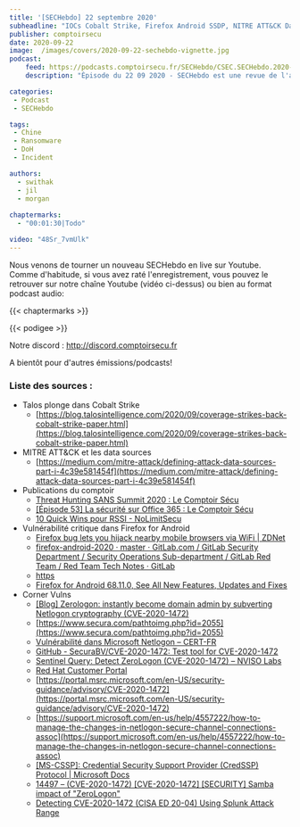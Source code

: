 ```yaml
---
title: '[SECHebdo] 22 septembre 2020'
subheadline: "IOCs Cobalt Strike, Firefox Android SSDP, NITRE ATT&CK Data Sources, ZeroLogon, Corner Vuln, etc."
publisher: comptoirsecu
date: 2020-09-22
image:  /images/covers/2020-09-22-sechebdo-vignette.jpg
podcast:
    feed: https://podcasts.comptoirsecu.fr/SECHebdo/CSEC.SECHebdo.2020-09-09.m4a
    description: "Épisode du 22 09 2020 - SECHebdo est une revue de l'actualité cybersécurité réalisée en live sur Youtube, généralement le mardi soir."

categories:
 - Podcast
 - SECHebdo

tags:
 - Chine
 - Ransomware
 - DoH
 - Incident

authors:
  - swithak
  - jil
  - morgan
  
chaptermarks:
  - "00:01:30|Todo"

video: "48Sr_7vmUlk"
---
```


Nous venons de tourner un nouveau SECHebdo en live sur Youtube. Comme d'habitude, si vous avez raté l'enregistrement, vous pouvez le retrouver sur notre chaîne Youtube (vidéo ci-dessus) ou bien au format podcast audio:

{{< chaptermarks >}}

{{< podigee >}}

Notre discord : <http://discord.comptoirsecu.fr>

A bientôt pour d'autres émissions/podcasts!

### Liste des sources :


*  Talos plonge dans Cobalt Strike
	* [https://blog.talosintelligence.com/2020/09/coverage-strikes-back-cobalt-strike-paper.html](https://blog.talosintelligence.com/2020/09/coverage-strikes-back-cobalt-strike-paper.html)
*  MITRE ATT&CK et les data sources
	* [https://medium.com/mitre-attack/defining-attack-data-sources-part-i-4c39e581454f](https://medium.com/mitre-attack/defining-attack-data-sources-part-i-4c39e581454f)
* Publications du comptoir
	* [Threat Hunting SANS Summit 2020 : Le Comptoir Sécu](https://www.comptoirsecu.fr/blog/2020-09-13-sans-summit-th-2020/)
	* [[Épisode 53] La sécurité sur Office 365 : Le Comptoir Sécu](https://www.comptoirsecu.fr/podcast/%C3%A9pisode-53-la-s%C3%A9curit%C3%A9-sur-office-365/)
	* [10 Quick Wins pour RSSI - NoLimitSecu](https://www.nolimitsecu.fr/10-quick-wins-pour-rssi/)
*  Vulnérabilité critique dans Firefox for Android
	* [Firefox bug lets you hijack nearby mobile browsers via WiFi | ZDNet](https://www.zdnet.com/article/firefox-bug-lets-you-hijack-nearby-mobile-browsers-via-wifi/#ftag=RSSbaffb68)
	* [firefox-android-2020 · master · GitLab.com / GitLab Security Department / Security Operations Sub-department / GitLab Red Team / Red Team Tech Notes · GitLab](https://gitlab.com/gitlab-com/gl-security/security-operations/gl-redteam/red-team-tech-notes/-/tree/master/firefox-android-2020)
	* [https](https://twitter.com/init_string?ref_src=twsrc%5Etfw)
	* [Firefox for Android  68.11.0, See All New Features, Updates and Fixes](https://www.mozilla.org/en-US/firefox/android/68.11.0/releasenotes/)
*  Corner Vulns
	* [[Blog] Zerologon: instantly become domain admin by subverting Netlogon cryptography (CVE-2020-1472)](https://www.secura.com/blog/zero-logon)
	* [https://www.secura.com/pathtoimg.php?id=2055](https://www.secura.com/pathtoimg.php?id=2055)
	* [Vulnérabilité dans Microsoft Netlogon – CERT-FR](https://www.cert.ssi.gouv.fr/alerte/CERTFR-2020-ALE-020/)
	* [GitHub - SecuraBV/CVE-2020-1472: Test tool for CVE-2020-1472](https://github.com/SecuraBV/CVE-2020-1472)
	* [Sentinel Query: Detect ZeroLogon (CVE-2020-1472) – NVISO Labs](https://blog.nviso.eu/2020/09/17/sentinel-query-detect-zerologon-cve-2020-1472/)
	* [Red Hat Customer Portal](https://access.redhat.com/security/cve/CVE-2020-1472)
	* [https://portal.msrc.microsoft.com/en-US/security-guidance/advisory/CVE-2020-1472](https://portal.msrc.microsoft.com/en-US/security-guidance/advisory/CVE-2020-1472)
	* [https://support.microsoft.com/en-us/help/4557222/how-to-manage-the-changes-in-netlogon-secure-channel-connections-assoc](https://support.microsoft.com/en-us/help/4557222/how-to-manage-the-changes-in-netlogon-secure-channel-connections-assoc)
	* [[MS-CSSP]: Credential Security Support Provider (CredSSP) Protocol | Microsoft Docs](https://docs.microsoft.com/openspecs/windows_protocols/ms-cssp/85f57821-40bb-46aa-bfcb-ba9590b8fc30)
	* [14497 – (CVE-2020-1472) [CVE-2020-1472] [SECURITY] Samba impact of "ZeroLogon"](https://bugzilla.samba.org/show_bug.cgi?id=14497)
	* [Detecting CVE-2020-1472 (CISA ED 20-04) Using Splunk Attack Range](https://www.splunk.com/en_us/blog/security/detecting-cve-2020-1472-using-splunk-attack-range.html)
